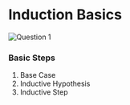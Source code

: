 # Induction Basics

![Question 1](/Users/justiniverson/Desktop/codingstuff/CS3000/ds-algo-notes/resources/rec0p1.png)

### Basic Steps
1. Base Case
2. Inductive Hypothesis
3. Inductive Step

